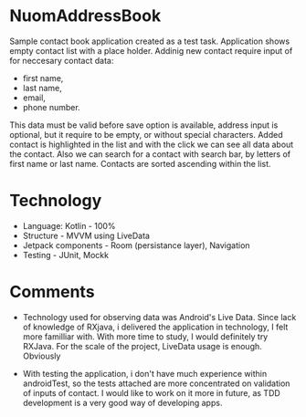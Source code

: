 # NuomAddressBook

Sample contact book application created as a test task.
Application shows empty contact list with a place holder. Addinig new contact require input of for neccesary contact data:
- first name,
- last name,
- email,
- phone number.

This data must be valid before save option is available, 
address input is optional, but it require to be empty, or without special characters.
Added contact is highlighted in the list and with the click we can see all data about the contact.
Also we can search for a contact with search bar, by letters of first name or last name.
Contacts are sorted ascending within the list.

# Technology

- Language: Kotlin - 100%
- Structure - MVVM using LiveData
- Jetpack components - Room (persistance layer), Navigation
- Testing - JUnit, Mockk

# Comments

- Technology used for observing data was Android's Live Data. Since lack of knowledge of RXjava,
i delivered the application in technology, I felt more familliar with.
With more time to study, I would definitely try RXJava.
For the scale of the project, LiveData usage is enough.
Obviously

- With testing the application, i don't have much experience within androidTest,
so the tests attached are more concentrated on validation of inputs of contact.
I would like to work on it more in future, as TDD development is a very
good way of developing apps.
